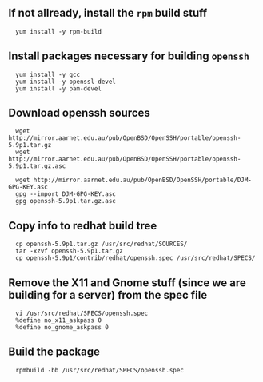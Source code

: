 <!--
Categories:
  - linux
  - redhat
Tags:
  - linux
  - redhat
  - openssh
  - ssh
-->

## If not allready, install the `rpm` build stuff ##

      yum install -y rpm-build

## Install packages necessary for building `openssh`

      yum install -y gcc
      yum install -y openssl-devel
      yum install -y pam-devel

## Download openssh sources ##

      wget http://mirror.aarnet.edu.au/pub/OpenBSD/OpenSSH/portable/openssh-5.9p1.tar.gz
      wget http://mirror.aarnet.edu.au/pub/OpenBSD/OpenSSH/portable/openssh-5.9p1.tar.gz.asc
      
      wget http://mirror.aarnet.edu.au/pub/OpenBSD/OpenSSH/portable/DJM-GPG-KEY.asc
      gpg --import DJM-GPG-KEY.asc
      gpg openssh-5.9p1.tar.gz.asc

## Copy info to redhat build tree

      cp openssh-5.9p1.tar.gz /usr/src/redhat/SOURCES/
      tar -xzvf openssh-5.9p1.tar.gz
      cp openssh-5.9p1/contrib/redhat/openssh.spec /usr/src/redhat/SPECS/

## Remove the X11 and Gnome stuff (since we are building for a server) from the spec file ##

      vi /usr/src/redhat/SPECS/openssh.spec
      %define no_x11_askpass 0
      %define no_gnome_askpass 0

## Build the package ##

      rpmbuild -bb /usr/src/redhat/SPECS/openssh.spec

